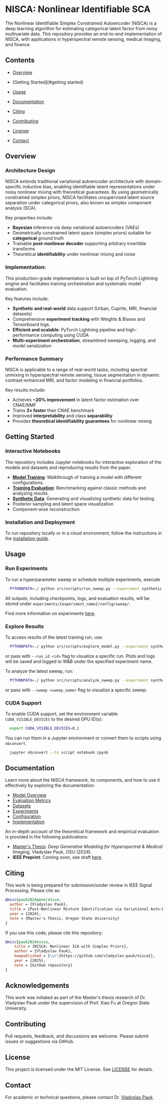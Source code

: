 # NISCA: Nonlinear Identifiable SCA

The Nonlinear Identifiable Simplex Constrained Autoencoder (NISCA) is a deep learning algorithm for estimating categorical latent factor from noisy multivariate data.
This repository provides an end-to-end implementation of NISCA, with applications in hyperspectral remote sensing, medical imaging, and finance.

[//]: # (It includes comprehensive [documentation]&#40;docs/index.md&#41;, reproducible experiment [configurations]&#40;docs/configuration.md&#41;, and interactive [notebooks]&#40;#usage&#41; for demonstration and analysis.  )

[//]: # (This codebase delivers a modular, scalable, and production-ready implementation of the NISCA model.  )


[//]: # (The model leverages variational inference with simplex-constrained latent priors to enable interpretable and theoretically identifiable representations under nonlinear mixing and observational noise. )

[//]: # (This package provides an end-to-end implementation of the NISCA framework.)

[//]: # (- Provides unsupervised latent source separation under nonlinear mixing and noise.)

[//]: # (- Trains deep generative models with interpretable latent representations using simplex constraints.)

[//]: # (- Enables theoretical identifiability for nonlinear ICA settings.)

[//]: # (- Scalable training pipeline with CUDA acceleration and full experiment tracking.)

[//]: # (Welcome to )
[//]: # (This repository provides a production-grade implementation of NISCA — a deep generative framework for modeling multivariate data with categorical priors.)
[//]: # (Designed for unsupervised source separation, if finds most prominent applications in hyperspectral remote sensing, medical imaging &#40;e.g., DCE-MRI&#41;, and financial data modeling.)
[//]: # (a probabilistic model for spectral and multi-channel images.)

[//]: # (# Project Overview: NISCA)

[//]: # (**NISCA &#40;Nonlinear Identifiable Simplex Component Analysis&#41;** is a deep generative framework for unsupervised latent source separation in high-dimensional imaging data. It is designed to disentangle structured latent sources under nonlinear mixing and observational noise, with applications in:)

[//]: # ()
[//]: # (- Hyperspectral remote sensing)

[//]: # (- Dynamic contrast-enhanced MRI)

[//]: # (- Financial time series modeling)

[//]: # ()
[//]: # (The method extends the variational autoencoder &#40;VAE&#41; framework by introducing:)

[//]: # (- Simplex-constrained latent priors &#40;Dirichlet, Logistic-Normal&#41;)

[//]: # (- Invertible nonlinear decoders for post-nonlinear mixtures)

[//]: # (- Identifiability and interpretability under theoretical guarantees)

[//]: # (, aimed at latent source identification.)

[//]: # (It is designed for both research and applied settings, particularly in domains such as hyperspectral remote sensing and dynamic medical imaging &#40;e.g., DCE-MRI&#41;.)

[//]: # (Designed for scalability and modularity, the codebase supports high-performance CUDA-accelerated training and inference and structured experiment orchestration.)

[//]: # (flexible experimentation with model architectures, training configurations, and datasets.)

[//]: # (The framework is designed for scalability and modularity, allowing for easy experimentation with different model architectures and configurations or datasets.)

[//]: # (This repository contains a production-grade implementation, along with exhaustive documentation, and demonstration notebooks.)

[//]: # (Welcome to **NISCA** — a deep generative modeling framework for multivariate data with categorical latent structure and source separation under nonlinear mixing.  )

[//]: # (The framework is designed for both research and applied settings, particularly in domains such as **hyperspectral remote sensing** and **dynamic medical imaging** &#40;e.g., DCE-MRI&#41;.)

[//]: # (Built with scalability and modularity in mind, the codebase supports flexible experimentation with alternative model architectures, training configurations, and datasets.)



[//]: # (The framework is designed to support flexible experimentation across a range of model architectures, training regimes, and datasets.)
[//]: # (It supports both hyperspectral and medical data formats, includes synthetic simulation pipelines, and uses structured experiment tracking.)


[//]: # (## Highlights)
[//]: # (- **Variational autoencoders** with simplex-constrained latent priors &#40;Dirichlet, Logistic-Normal&#41;)
[//]: # (- **Post-nonlinear decoder** supporting arbitrary invertible transforms)
[//]: # (- **Synthetic + real-world** data support &#40;Urban, Cuprite, MRI, financial datasets&#41;)
[//]: # (- **Multi-experiment orchestration**, WandB logging, sweeping, and GCP/Docker compatibility)
[//]: # (- **Metrics for identifiability and recovery**: subspace distance, Amari index, mutual info, etc.)

[//]: # (This repository provides the full codebase, configurations, data utilities, and evaluation framework for **NISCA**, a probabilistic model for **nonlinear, unsupervised source separation** in high-dimensional imaging data, such as hyperspectral images and DCE-MRI scans.)
[//]: # ()
[//]: # (The model is based on a constrained variational autoencoder framework with geometric priors &#40;e.g., Dirichlet&#41; and nonlinear decoders, achieving **identifiable and interpretable latent representations** even in complex post-nonlinear mixtures.)


[//]: # (geometric priors, e.g. Dirichlet, and nonlinear decoders)
[//]: # (complex post-nonlinear mixtures)
[//]: # (tissue and material separation from high-dimensional imaging data)

## Contents

- [Overview](#overview)

- [Getting Started](#getting started)

- [Usage](#usage)

- [Documentation](#documentation)

- [Citing](#citing)

- [Contributing](#contributing)

- [License](#license)

- [Contact](#contact)

[//]: # (- [Contact]&#40;#contact&#41;)

## Overview

### Architecture Design
NISCA extends traditional variational autoencoder architecture with domain-specific inductive bias, enabling identifiable latent representations under noisy nonlinear mixing with theoretical guarantees.
By using geometrically constrained simplex priors, NISCA facilitates unsupervised latent source separation under categorical priors, also known as simplex component analysis (SCA).

Key properties include:
- **Bayesian** inference via deep variational autoencoders (VAEs)
- Geometrically constrained latent space (simplex priors) suitable for **categorical** ground truth
- Trainable **post-nonlinear decoder** supporting arbitrary invertible transforms
- Theoretical **identifiability** under nonlinear mixing and noise

### Implementation:

This production-grade implementation is built on top of PyTorch Lightning engine and facilitates training orchestration and systematic model evaluation.

Key features include:
- **Synthetic and real-world** data support (Urban, Cuprite, MRI, financial datasets)
- Comprehensive **experiment tracking** with Weights & Biases and Tensorboard logs.
- **Efficient and scalable**: PyTorch Lightning pipeline and high-performance computing using CUDA
- **Multi-experiment orchestration**, streamlined sweeping, logging, and model serialization

[//]: # (- **Modular and scalable** PyTorch Lightning pipeline, integrated with Docker for cloud deployment)
[//]: # (- **Metrics for identifiability and parameter recovery**: subspace distance, Amari index, mutual info, etc.)

[//]: # (### Technological Stack)
[//]: # (- **PyTorch Lightning** for training and evaluation)
[//]: # (- **Weights & Biases &#40;W&B&#41;** for logging)
[//]: # (- **NumPy**, **Matplotlib**, **Scikit-learn**)
[//]: # (- **Docker** + **GCP** compatibility)
[//]: # (- **Configurable JSON experiments**)
[//]: # (- Optional **CUDA** acceleration)

### Performance Summary

NISCA is applicable to a range of real-world tasks, including spectral unmixing in hyperspectral remote sensing, tissue segmentation in dynamic contrast-enhanced MRI, and factor modeling in financial portfolios.

Key results include:
- Achieves **~20% improvement** in latent factor estimation over CNAE/NMF
- Trains **2× faster** than CNAE benchmark
- Improved **interpretability** and class **separability**
- Provides **theoretical identifiability guarantees** for nonlinear mixing

[//]: # (The model achieves:)
[//]: # (- 2× faster training convergence with constrained latent space)
[//]: # (- Recovers **interpretable** latent factors)
[//]: # (- Strong generalization to unseen imaging samples)

## Getting Started

### Interactive Notebooks
The repository includes Jupyter notebooks for interactive exploration of the models and datasets and reproducing results from the paper.

[//]: # (Explore interactive Jupyter notebooks covering a range of topics from training to model evaluation and visualization, as well as some experiments.&#41;)

- [**Model Training**](notebooks/model_training.ipynb): Walkthrough of training a model with different configurations.
- [**Training Evaluation**](notebooks/quantitative_evaluation.ipynb): Benchmarking against classic methods and analyzing results. 
- [**Synthetic Data**](notebooks/mixture_model.ipynb): Generating and visualizing synthetic data for testing.
- Posterior sampling and latent space visualization
- Component-wise reconstruction

[//]: # (- Quantitative evaluation and benchmark comparisons)
[//]: # (- Model training walkthrough)
[//]: # (- Posterior sampling and latent space visualization)
[//]: # (Sweep summary and performance evaluation)
[//]: # (Available in notebooks/ and notebooks/figures/.)

### Installation and Deployment

To run repository locally or in a cloud environment, follow the instructions in the [installation guide](docs/installation.md).

## Usage





### Run Experiments

To run a hyperparameter sweep or schedule multiple experiments, execute

```bash
  PYTHONPATH=./ python src/scripts/run_sweep.py --experiment synthetic --sweep test_run
```

All outputs, including checkpoints, logs, and evaluation results, will be stored under `experiments/{experiment_name}/config/sweep/`.

Find more information on experiments [here](nisca.wiki/experiments).

### Explore Results

To access results of the latest training run, use:

```bash
  PYTHONPATH=./ python src/scripts/explore_model.py --experiment synthetic
```
or pass with `--run_id <id>` flag to visualize a specific run.
Plots and logs will be saved and logged to W&B under the specified experiment name.


To analyze the latest sweep, run:

```bash
  PYTHONPATH=./ python src/scripts/analyze_sweep.py --experiment synthetic
```
or pass with `--sweep <sweep_name>` flag to visualize a specific sweep.

### CUDA Support

To enable CUDA support, set the environment variable `CUDA_VISIBLE_DEVICES` to the desired GPU ID(s):

```bash
  export CUDA_VISIBLE_DEVICES=0,1
```

You can run them in a Jupyter environment or convert them to scripts using `nbconvert`.

```bash
  jupyter nbconvert --to script notebook.ipynb
```

## Documentation

[//]: # (For more details refer to [documentation]&#40;docs/index.md&#41;.)

Learn more about the NISCA framework, its components, and how to use it effectively by exploring the documentation:

- [Model Overview](docs/model.md)
- [Evaluation Metrics](docs/metrics.md)
- [Datasets](docs/datasets.md)
- [Experiments](docs/experiments.md)
- [Configuration](docs/configuration.md)
- [Implementation](docs/implementation.md)

An in-depth account of the theoretical framework and empirical evaluation is provided in the following publications:

- [Master's Thesis](pubs/thesis.pdf): *Deep Generative Modeling for Hyperspectral & Medical Imaging*, Vladyslav Pauk, OSU (2024).
- **IEEE Preprint**: Coming soon, see draft [here](pubs/preprint.pdf).



## Citing

This work is being prepared for submission/under review in IEEE Signal Processing.
Please cite as: 
```bibtex
@misc{pauk2024generative,
  author = {Vladyslav Pauk},
  title = {Post-Nonlinear Mixture Identification via Variational Auto-Encoding},
  year = {2024},
  note = {Master's Thesis, Oregon State University}
}
```

If you use this code, please cite this repository:
```bibtex
@misc{pauk2024nisca,
    title = {NISCA: Nonlinear ICA with Simplex Priors},
    author = {Vladyslav Pauk},
    howpublished = {\url{https://github.com/vladyslav-pauk/nisca}},
    year = {2025},
    note = {GitHub repository}
}
```


## Acknowledgements

This work was initiated as part of the Master's thesis research of Dr. Vladyslav Pauk under the supervision of Prof. Xiao Fu at Oregon State University.


[//]: # (## Contact)

[//]: # ()
[//]: # (- **Author**: Dr. Vladyslav Pauk  )

[//]: # (- **Email**: [paukvp@gmail.com]&#40;mailto:paukvp@gmail.com&#41;  )

[//]: # (- **Website**: [linkedin.com/vladyslav-pauk]&#40;https://www.linkedin.com/in/vladyslav-pauk&#41;)


## Contributing

Pull requests, feedback, and discussions are welcome. Please submit issues or suggestions via GitHub.


## License

This project is licensed under the MIT License. See [LICENSE](LICENSE) for details.

## Contact

For academic or technical questions, please contact Dr. [Vladyslav Pauk](mailto:paukvp@gmail.com).